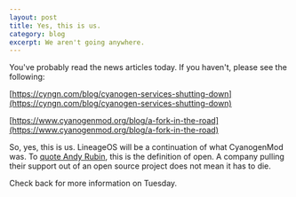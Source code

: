 ```yaml
---
layout: post
title: Yes, this is us.
category: blog
excerpt: We aren't going anywhere. 
---
```


You've probably read the news articles today. If you haven't, please see the following:

[https://cyngn.com/blog/cyanogen-services-shutting-down](https://cyngn.com/blog/cyanogen-services-shutting-down)

[https://www.cyanogenmod.org/blog/a-fork-in-the-road](https://www.cyanogenmod.org/blog/a-fork-in-the-road)

So, yes, this is us. LineageOS will be a continuation of what CyanogenMod was. To [quote Andy Rubin](https://twitter.com/Arubin/status/27808662429), this is the definition of open. A company pulling their support out of an open source project does not mean it has to die.

Check back for more information on Tuesday.
